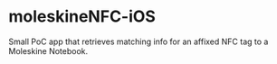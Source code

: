 # moleskineNFC-iOS

Small PoC app that retrieves matching info for an affixed NFC tag to a Moleskine Notebook.
